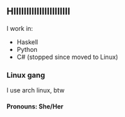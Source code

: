 ## HIIIIIIIIIIIIIIIIIIIIII
I work in:
- Haskell
- Python
- C# (stopped since moved to Linux)

### Linux gang
I use arch linux, btw

#### Pronouns: She/Her

<!--
**Aurora2500/Aurora2500** is a ✨ _special_ ✨ repository because its `README.md` (this file) appears on your GitHub profile.

Here are some ideas to get you started:

- 🔭 I’m currently working on ...
- 🌱 I’m currently learning ...
- 👯 I’m looking to collaborate on ...
- 🤔 I’m looking for help with ...
- 💬 Ask me about ...
- 📫 How to reach me: ...
- 😄 Pronouns: ...
- ⚡ Fun fact: ...
-->
